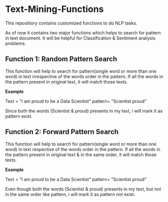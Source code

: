 # Text-Mining-Functions
This repositiory contains customized functions to do NLP tasks. 

As of now it contains two major functions which helps to search for pattern in text document.
It will be helpful for Classification & Sentiment analysis problems.

## Function 1: Random Pattern Search

This function will help to search for pattern(single word or more than one word) in text irrespective of the words order in the pattern. 
If all the words in the pattern present in original text, it will match those texts. 

<b>Example</b>

Text = "I am proud to be a Data Scientist"
pattern= "Scientist proud"

Since both the words (Scientist & proud) presents in my text, i will mark it as pattern exist.

## Function 2: Forward Pattern Search

This function will help to search for pattern(single word or more than one word) in text respective of the words order in the pattern. 
If all the words in the pattern present in original text & in the same order, it will match those texts. 

<b>Example</b>

Text = "I am proud to be a Data Scientist"
pattern= "Scientist proud"

Even though both the words (Scientist & proud) presents in my text, but not in the same order like pattern, i will mark it as pattern not exist.
